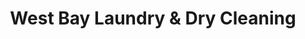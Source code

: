 ---
title: "West Bay Laundry & Dry Cleaning"
url: /east-greenwich/west-bay-laundry-and-dry-cleaning/
shop: laundry
---